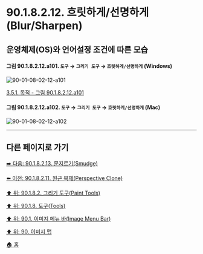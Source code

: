# 90.1.8.2.12. 흐릿하게/선명하게(Blur/Sharpen)
## 운영체제(OS)와 언어설정 조건에 따른 모습

<a id="90-01-08-02-12-a101"></a>

#### 그림 90.1.8.2.12.a101. `도구` → `그리기 도구` → `흐릿하게/선명하게` (Windows)
![90-01-08-02-12-a101](https://github.com/wonder13662/gimp/assets/15767104/2b7da1fb-028e-4375-be60-8437cd6d45f2)

[3.5.1. 목적 - 그림 90.1.8.2.12.a101](./03-05-01-intention.md#90-01-08-02-12-a101)

<a id="90-01-08-02-12-a102"></a>

#### 그림 90.1.8.2.12.a102. `도구` → `그리기 도구` → `흐릿하게/선명하게` (Mac)
![90-01-08-02-12-a102](https://github.com/wonder13662/gimp/assets/15767104/4745dd10-4a23-4bd8-9eb4-b8448f919a85)

***

## 다른 페이지로 가기

[➡️ 다음: 90.1.8.2.13. 문지르기(Smudge)](./90-01-08-02-13-smudge.md)

[⬅️ 이전: 90.1.8.2.11. 원근 복제(Perspective Clone)](./90-01-08-02-11-perspective_clone.md)

[⬆️ 위: 90.1.8.2. 그리기 도구(Paint Tools)](./90-01-08-02-00-paint_tools.md)

[⬆️ 위: 90.1.8. 도구(Tools)](./90-01-08-00-tools.md)

[⬆️ 위: 90.1. 이미지 메뉴 바(Image Menu Bar)](./90-01-00-image-menu-bar.md)

[⬆️ 위: 90. 이미지 맵](./90-00-image-map.md)

[🏠 홈](./00-home.md)
